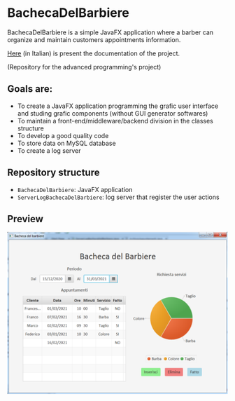 # BachecaDelBarbiere

BachecaDelBarbiere is a simple JavaFX application where a barber can organize and maintain customers appointments information.

[Here](documentazione.pdf) (in Italian) is present the documentation of the project.

(Repository for the advanced programming's project)

## Goals are:
- To create a JavaFX application programming the grafic user interface and studing grafic components (without GUI generator softwares)
- To maintain a front-end/middleware/backend division in the classes structure
- To develop a good quality code
- To store data on MySQL database
- To create a log server

## Repository structure
 - `BachecaDelBarbiere`: JavaFX application
 - `ServerLogBachecaDelBarbiere`: log server that register the user actions

## Preview
<p align="center">
  <img src="preview.png" alt="preview" width="600px"/> 
</p>

